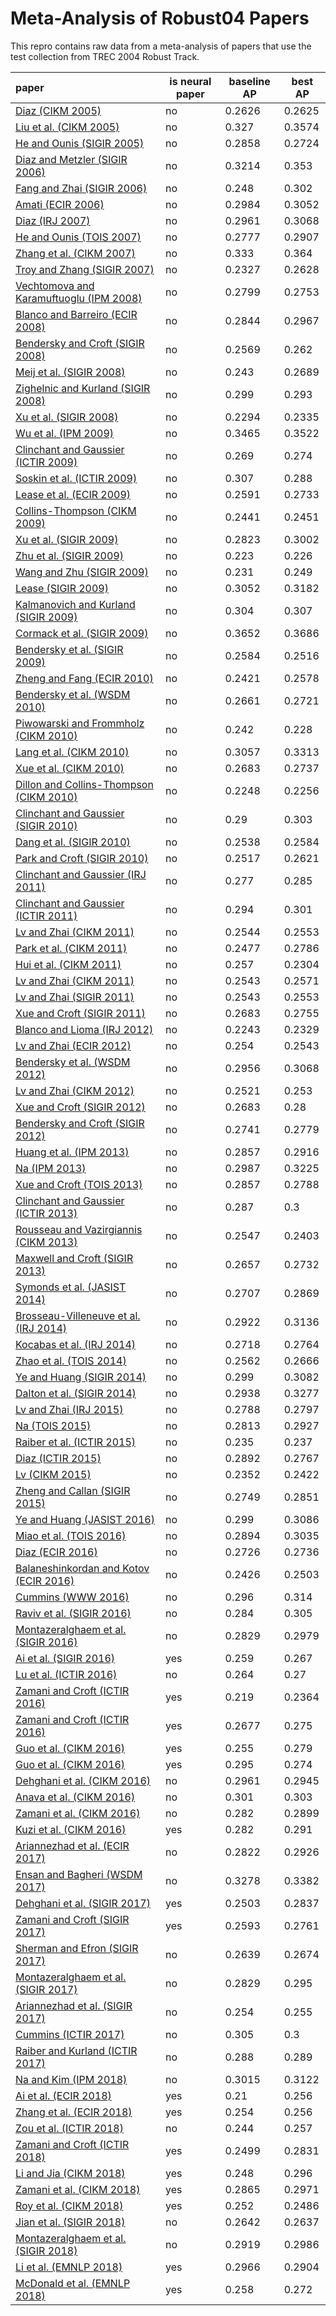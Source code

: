 # Meta-Analysis of Robust04 Papers

This repro contains raw data from a meta-analysis of papers that use the test collection from TREC 2004 Robust Track.


| paper | is neural paper | baseline AP | best AP |  
:-------|-----------------|-------------|----------  
| [Diaz (CIKM 2005)](https://lintool.github.io/robust04-analysis-papers/p672-diaz.pdf) | no | 0.2626 | 0.2625 |  
| [Liu et al. (CIKM 2005)](https://lintool.github.io/robust04-analysis-papers/p525-liu.pdf) | no | 0.327 | 0.3574 |  
| [He and Ounis (SIGIR 2005)](https://lintool.github.io/robust04-analysis-papers/p465-he.pdf) | no | 0.2858 | 0.2724 |  
| [Diaz and Metzler (SIGIR 2006)](https://lintool.github.io/robust04-analysis-papers/p154-diaz.pdf) | no | 0.3214 | 0.353 |  
| [Fang and Zhai (SIGIR 2006)](https://lintool.github.io/robust04-analysis-papers/p115-fang.pdf) | no | 0.248 | 0.302 |  
| [Amati (ECIR 2006)](https://lintool.github.io/robust04-analysis-papers/Amati2006_Chapter_FrequentistAndBayesianApproach.pdf) | no | 0.2984 | 0.3052 |  
| [Diaz (IRJ 2007)](https://lintool.github.io/robust04-analysis-papers/Diaz2007_Article_RegularizingQuery-basedRetriev.pdf) | no | 0.2961 | 0.3068 |  
| [He and Ounis (TOIS 2007)](https://lintool.github.io/robust04-analysis-papers/papers/a13-he.pdf) | no | 0.2777 | 0.2907 |  
| [Zhang et al. (CIKM 2007)](https://lintool.github.io/robust04-analysis-papers/p711-zhang.pdf) | no | 0.333 | 0.364 |  
| [Troy and Zhang (SIGIR 2007)](https://lintool.github.io/robust04-analysis-papers/p599-troy.pdf) | no | 0.2327 | 0.2628 |  
| [Vechtomova and Karamuftuoglu (IPM 2008)](https://lintool.github.io/robust04-analysis-papers/1-s2.0-S0306457308000071-main.pdf) | no | 0.2799 | 0.2753 |  
| [Blanco and Barreiro (ECIR 2008)](https://lintool.github.io/robust04-analysis-papers/Blanco-Barreiro2008_Chapter_ProbabilisticDocumentLengthPri.pdf) | no | 0.2844 | 0.2967 |  
| [Bendersky and Croft (SIGIR 2008)](https://lintool.github.io/robust04-analysis-papers/p491-bendersky.pdf) | no | 0.2569 | 0.262 |  
| [Meij et al. (SIGIR 2008)](https://lintool.github.io/robust04-analysis-papers/p817-meij.pdf) | no | 0.243 | 0.2689 |  
| [Zighelnic and Kurland (SIGIR 2008)](https://lintool.github.io/robust04-analysis-papers/p825-zighelnic.pdf) | no | 0.299 | 0.293 |  
| [Xu et al. (SIGIR 2008)](https://lintool.github.io/robust04-analysis-papers/p855-xu.pdf) | no | 0.2294 | 0.2335 |  
| [Wu et al. (IPM 2009)](https://lintool.github.io/robust04-analysis-papers/1-s2.0-S0306457309000223-main.pdf) | no | 0.3465 | 0.3522 |  
| [Clinchant and Gaussier (ICTIR 2009)](https://lintool.github.io/robust04-analysis-papers/Clinchant-Gaussier2009_Chapter_BridgingLanguageModelingAndDiv.pdf) | no | 0.269 | 0.274 |  
| [Soskin et al. (ICTIR 2009)](https://lintool.github.io/robust04-analysis-papers/Soskin2009_Chapter_NavigatingInTheDarkModelingUnc.pdf) | no | 0.307 | 0.288 |  
| [Lease et al. (ECIR 2009)](https://lintool.github.io/robust04-analysis-papers/Lease2009_Chapter_RegressionRankLearningToMeetTh.pdf) | no | 0.2591 | 0.2733 |  
| [Collins-Thompson (CIKM 2009)](https://lintool.github.io/robust04-analysis-papers/p837-collins-thompson.pdf) | no | 0.2441 | 0.2451 |  
| [Xu et al. (SIGIR 2009)](https://lintool.github.io/robust04-analysis-papers/p59-xu.pdf) | no | 0.2823 | 0.3002 |  
| [Zhu et al. (SIGIR 2009)](https://lintool.github.io/robust04-analysis-papers/p99-zhu.pdf) | no | 0.223 | 0.226 |  
| [Wang and Zhu (SIGIR 2009)](https://lintool.github.io/robust04-analysis-papers/p115-wang.pdf) | no | 0.231 | 0.249 |  
| [Lease (SIGIR 2009)](https://lintool.github.io/robust04-analysis-papers/p476-lease.pdf) | no | 0.3052 | 0.3182 |  
| [Kalmanovich and Kurland (SIGIR 2009)](https://lintool.github.io/robust04-analysis-papers/p646-kalmanovich.pdf) | no | 0.304 | 0.307 |  
| [Cormack et al. (SIGIR 2009)](https://lintool.github.io/robust04-analysis-papers/p758-cormack.pdf) | no | 0.3652 | 0.3686 |  
| [Bendersky et al. (SIGIR 2009)](https://lintool.github.io/robust04-analysis-papers/p810-bendersky.pdf) | no | 0.2584 | 0.2516 |  
| [Zheng and Fang (ECIR 2010)](https://lintool.github.io/robust04-analysis-papers/Zheng-Fang2010_Chapter_QueryAspectBasedTermWeightingR.pdf) | no | 0.2421 | 0.2578 |  
| [Bendersky et al. (WSDM 2010)](https://lintool.github.io/robust04-analysis-papers/p31-bendersky.pdf) | no | 0.2661 | 0.2721 |  
| [Piwowarski and Frommholz (CIKM 2010)](https://lintool.github.io/robust04-analysis-papers/p59-piwowarski.pdf) | no | 0.242 | 0.228 |  
| [Lang et al. (CIKM 2010)](https://lintool.github.io/robust04-analysis-papers/p249-lang.pdf) | no | 0.3057 | 0.3313 |  
| [Xue et al. (CIKM 2010)](https://lintool.github.io/robust04-analysis-papers/p1059-xue.pdf) | no | 0.2683 | 0.2737 |  
| [Dillon and Collins-Thompson (CIKM 2010)](https://lintool.github.io/robust04-analysis-papers/p1069-dillon.pdf) | no | 0.2248 | 0.2256 |  
| [Clinchant and Gaussier (SIGIR 2010)](https://lintool.github.io/robust04-analysis-papers/p234-clinchant.pdf) | no | 0.29 | 0.303 |  
| [Dang et al. (SIGIR 2010)](https://lintool.github.io/robust04-analysis-papers/p807-dang.pdf) | no | 0.2538 | 0.2584 |  
| [Park and Croft (SIGIR 2010)](https://lintool.github.io/robust04-analysis-papers/p829-park.pdf) | no | 0.2517 | 0.2621 |  
| [Clinchant and Gaussier (IRJ 2011)](https://lintool.github.io/robust04-analysis-papers/Clinchant-Gaussier2011_Article_RetrievalConstraintsAndWordFre.pdf) | no | 0.277 | 0.285 |  
| [Clinchant and Gaussier  (ICTIR 2011)](https://lintool.github.io/robust04-analysis-papers/Clinchant-Gaussier2011_Chapter_IsDocumentFrequencyImportantFo.pdf) | no | 0.294 | 0.301 |  
| [Lv and Zhai (CIKM 2011)](https://lintool.github.io/robust04-analysis-papers/p7-lv.pdf) | no | 0.2544 | 0.2553 |  
| [Park et al. (CIKM 2011)](https://lintool.github.io/robust04-analysis-papers/p17-park.pdf) | no | 0.2477 | 0.2786 |  
| [Hui et al. (CIKM 2011)](https://lintool.github.io/robust04-analysis-papers/p99-hui.pdf) | no | 0.257 | 0.2304 |  
| [Lv and Zhai (CIKM 2011)](https://lintool.github.io/robust04-analysis-papers/p1985-lv.pdf) | no | 0.2543 | 0.2571 |  
| [Lv and Zhai (SIGIR 2011)](https://lintool.github.io/robust04-analysis-papers/p1103-lv.pdf) | no | 0.2543 | 0.2553 |  
| [Xue and Croft (SIGIR 2011)](https://lintool.github.io/robust04-analysis-papers/p1133-xue.pdf) | no | 0.2683 | 0.2755 |  
| [Blanco and Lioma (IRJ 2012)](https://lintool.github.io/robust04-analysis-papers/Blanco-Lioma2012_Article_Graph-basedTermWeightingForInf.pdf) | no | 0.2243 | 0.2329 |  
| [Lv and Zhai (ECIR 2012)](https://lintool.github.io/robust04-analysis-papers/Lv-Zhai2012_Chapter_ALog-LogisticModel-BasedInterp.pdf) | no | 0.254 | 0.2543 |  
| [Bendersky et al. (WSDM 2012)](https://lintool.github.io/robust04-analysis-papers/p443-bendersky.pdf) | no | 0.2956 | 0.3068 |  
| [Lv and Zhai (CIKM 2012)](https://lintool.github.io/robust04-analysis-papers/p1799-lv.pdf) | no | 0.2521 | 0.253 |  
| [Xue and Croft (SIGIR 2012)](https://lintool.github.io/robust04-analysis-papers/p525-xue.pdf) | no | 0.2683 | 0.28 |  
| [Bendersky and Croft (SIGIR 2012)](https://lintool.github.io/robust04-analysis-papers/p941-bendersky.pdf) | no | 0.2741 | 0.2779 |  
| [Huang et al. (IPM 2013)](https://lintool.github.io/robust04-analysis-papers/1-s2.0-S0306457312001082-main.pdf) | no | 0.2857 | 0.2916 |  
| [Na (IPM 2013)](https://lintool.github.io/robust04-analysis-papers/1-s2.0-S0306457312001215-main.pdf) | no | 0.2987 | 0.3225 |  
| [Xue and Croft (TOIS 2013)](https://lintool.github.io/robust04-analysis-papers/a6-xue.pdf) | no | 0.2857 | 0.2788 |  
| [Clinchant and Gaussier (ICTIR 2013)](https://lintool.github.io/robust04-analysis-papers/ICTIR13_Proceedings-paper6.pdf) | no | 0.287 | 0.3 |  
| [Rousseau and Vazirgiannis (CIKM 2013)](https://lintool.github.io/robust04-analysis-papers/p59-rousseau.pdf) | no | 0.2547 | 0.2403 |  
| [Maxwell and Croft (SIGIR 2013)](https://lintool.github.io/robust04-analysis-papers/p583-maxwell.pdf) | no | 0.2657 | 0.2732 |  
| [Symonds et al. (JASIST 2014)](https://lintool.github.io/robust04-analysis-papers/Symonds_et_al-2014-Journal_of_the_Association_for_Information_Science_and_Technology.pdf) | no | 0.2707 | 0.2869 |  
| [Brosseau-Villeneuve et al. (IRJ 2014)](https://lintool.github.io/robust04-analysis-papers/Brosseau-Villeneuve2014_Article_LatentWordContextModelForInfor.pdf) | no | 0.2922 | 0.3136 |  
| [Kocabas et al. (IRJ 2014)](https://lintool.github.io/robust04-analysis-papers/Kocabaş2014_Article_ANonparametricTermWeightingMet.pdf) | no | 0.2718 | 0.2764 |  
| [Zhao et al. (TOIS 2014)](https://lintool.github.io/robust04-analysis-papers/a7-zhao.pdf) | no | 0.2562 | 0.2666 |  
| [Ye and Huang (SIGIR 2014)](https://lintool.github.io/robust04-analysis-papers/p323-ye.pdf) | no | 0.299 | 0.3082 |  
| [Dalton et al. (SIGIR 2014)](https://lintool.github.io/robust04-analysis-papers/p365-dalton.pdf) | no | 0.2938 | 0.3277 |  
| [Lv and Zhai (IRJ 2015)](https://lintool.github.io/robust04-analysis-papers/Lv-Zhai2015_Article_NegativeQueryGenerationBridgin.pdf) | no | 0.2788 | 0.2797 |  
| [Na (TOIS 2015)](https://lintool.github.io/robust04-analysis-papers/a8-na.pdf) | no | 0.2813 | 0.2927 |  
| [Raiber et al. (ICTIR 2015)](https://lintool.github.io/robust04-analysis-papers/p281-raiber.pdf) | no | 0.235 | 0.237 |  
| [Diaz (ICTIR 2015)](https://lintool.github.io/robust04-analysis-papers/p313-diaz.pdf) | no | 0.2892 | 0.2767 |  
| [Lv (CIKM 2015)](https://lintool.github.io/robust04-analysis-papers/p1747-lv.pdf) | no | 0.2352 | 0.2422 |  
| [Zheng and Callan (SIGIR 2015)](https://lintool.github.io/robust04-analysis-papers/p575-zheng.pdf) | no | 0.2749 | 0.2851 |  
| [Ye and Huang (JASIST 2016)](https://lintool.github.io/robust04-analysis-papers/Ye_et_al-2016-Journal_of_the_Association_for_Information_Science_and_Technology.pdf) | no | 0.299 | 0.3086 |  
| [Miao et al. (TOIS 2016)](https://lintool.github.io/robust04-analysis-papers/a22-miao.pdf) | no | 0.2894 | 0.3035 |  
| [Diaz (ECIR 2016)](https://lintool.github.io/robust04-analysis-papers/Diaz2016_Chapter_Pseudo-QueryReformulation.pdf) | no | 0.2726 | 0.2736 |  
| [Balaneshinkordan and Kotov (ECIR 2016)](https://lintool.github.io/robust04-analysis-papers/Balaneshinkordan-Kotov2016_Chapter_AnEmpiricalComparisonOfTermAss.pdf) | no | 0.2426 | 0.2503 |  
| [Cummins (WWW 2016)](https://lintool.github.io/robust04-analysis-papers/p795-cummins.pdf) | no | 0.296 | 0.314 |  
| [Raviv et al. (SIGIR 2016)](https://lintool.github.io/robust04-analysis-papers/p65-raviv.pdf) | no | 0.284 | 0.305 |  
| [Montazeralghaem et al. (SIGIR 2016)](https://lintool.github.io/robust04-analysis-papers/p765-montazeralghaem.pdf) | no | 0.2829 | 0.2979 |  
| [Ai et al. (SIGIR 2016)](https://lintool.github.io/robust04-analysis-papers/p869-ai.pdf) | yes | 0.259 | 0.267 |  
| [Lu et al. (ICTIR 2016)](https://lintool.github.io/robust04-analysis-papers/p21-lu.pdf) | no | 0.264 | 0.27 |  
| [Zamani and Croft (ICTIR 2016)](https://lintool.github.io/robust04-analysis-papers/p123-zamani.pdf) | yes | 0.219 | 0.2364 |  
| [Zamani and Croft (ICTIR 2016)](https://lintool.github.io/robust04-analysis-papers/p147-zamani-2016.pdf) | yes | 0.2677 | 0.275 |  
| [Guo et al. (CIKM 2016)](https://lintool.github.io/robust04-analysis-papers/p55-guo.pdf) | yes | 0.255 | 0.279 |  
| [Guo et al. (CIKM 2016)](https://lintool.github.io/robust04-analysis-papers/p701-guo.pdf) | yes | 0.295 | 0.274 |  
| [Dehghani et al. (CIKM 2016)](https://lintool.github.io/robust04-analysis-papers/p1301-dehghani.pdf) | no | 0.2961 | 0.2945 |  
| [Anava et al. (CIKM 2016)](https://lintool.github.io/robust04-analysis-papers/p1463-anava.pdf) | no | 0.301 | 0.303 |  
| [Zamani et al. (CIKM 2016)](https://lintool.github.io/robust04-analysis-papers/p1483-zamani.pdf) | no | 0.282 | 0.2899 |  
| [Kuzi et al. (CIKM 2016)](https://lintool.github.io/robust04-analysis-papers/p1929-kuzi.pdf) | yes | 0.282 | 0.291 |  
| [Ariannezhad et al. (ECIR 2017)](https://lintool.github.io/robust04-analysis-papers/Ariannezhad2017_Chapter_IterativeEstimationOfDocumentR.pdf) | no | 0.2822 | 0.2926 |  
| [Ensan and Bagheri (WSDM 2017)](https://lintool.github.io/robust04-analysis-papers/p181-ensan.pdf) | no | 0.3278 | 0.3382 |  
| [Dehghani et al. (SIGIR 2017)](https://lintool.github.io/robust04-analysis-papers/p65-dehghani.pdf) | yes | 0.2503 | 0.2837 |  
| [Zamani and Croft (SIGIR 2017)](https://lintool.github.io/robust04-analysis-papers/p505-zamani.pdf) | yes | 0.2593 | 0.2761 |  
| [Sherman and Efron (SIGIR 2017)](https://lintool.github.io/robust04-analysis-papers/p1045-sherman.pdf) | no | 0.2639 | 0.2674 |  
| [Montazeralghaem et al. (SIGIR 2017)](https://lintool.github.io/robust04-analysis-papers/p1085-montazeralghaem.pdf) | no | 0.2829 | 0.295 |  
| [Ariannezhad et al. (SIGIR 2017)](https://lintool.github.io/robust04-analysis-papers/p1201-ariannezhad.pdf) | no | 0.254 | 0.255 |  
| [Cummins (ICTIR 2017)](https://lintool.github.io/robust04-analysis-papers/p101-cummins.pdf) | no | 0.305 | 0.3 |  
| [Raiber and Kurland (ICTIR 2017)](https://lintool.github.io/robust04-analysis-papers/p117-raiber.pdf) | no | 0.288 | 0.289 |  
| [Na and Kim (IPM 2018)](https://lintool.github.io/robust04-analysis-papers/1-s2.0-S0306457317307082-main.pdf) | no | 0.3015 | 0.3122 |  
| [Ai et al. (ECIR 2018)](https://lintool.github.io/robust04-analysis-papers/Ai2018_Chapter_ANeuralPassageModelForAd-hocDo.pdf) | yes | 0.21 | 0.256 |  
| [Zhang et al. (ECIR 2018)](https://lintool.github.io/robust04-analysis-papers/Zhang2018_Chapter_AggregatingNeuralWordEmbedding.pdf) | yes | 0.254 | 0.256 |  
| [Zou et al. (ICTIR 2018)](https://lintool.github.io/robust04-analysis-papers/p43-zou.pdf) | no | 0.244 | 0.257 |  
| [Zamani and Croft (ICTIR 2018)](https://lintool.github.io/robust04-analysis-papers/p147-zamani-2018.pdf) | yes | 0.2499 | 0.2831 |  
| [Li and Jia (CIKM 2018)](https://lintool.github.io/robust04-analysis-papers/p1739-li.pdf) | yes | 0.248 | 0.296 |  
| [Zamani et al. (CIKM 2018)](https://lintool.github.io/robust04-analysis-papers/p497-zamani.pdf) | yes | 0.2865 | 0.2971 |  
| [Roy et al. (CIKM 2018)](https://lintool.github.io/robust04-analysis-papers/p1835-roy.pdf) | yes | 0.252 | 0.2486 |  
| [Jian et al. (SIGIR 2018)](https://lintool.github.io/robust04-analysis-papers/p1237-jian.pdf) | no | 0.2642 | 0.2637 |  
| [Montazeralghaem et al. (SIGIR 2018)](https://lintool.github.io/robust04-analysis-papers/p1249-montazeralghaem.pdf) | no | 0.2919 | 0.2986 |  
| [Li et al. (EMNLP 2018)](https://lintool.github.io/robust04-analysis-papers/D18-1478.pdf) | yes | 0.2966 | 0.2904 |  
| [McDonald et al. (EMNLP 2018)](https://lintool.github.io/robust04-analysis-papers/D18-1211.pdf) | yes | 0.258 | 0.272 |  
